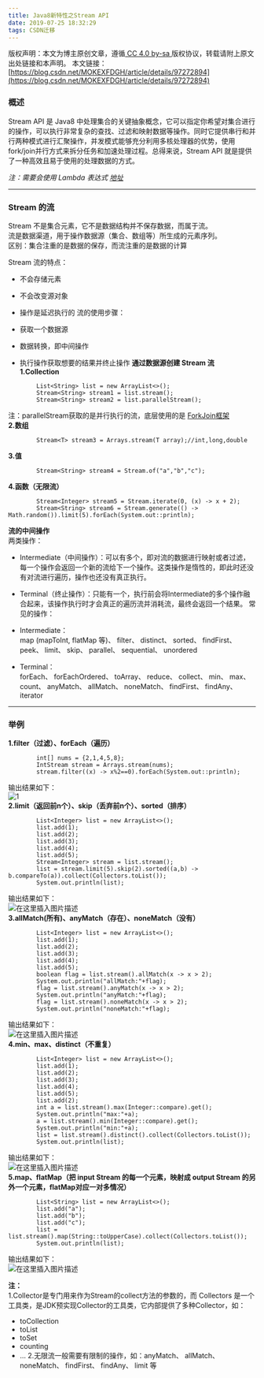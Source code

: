 ```yaml
---
title: Java8新特性之Stream API
date: 2019-07-25 18:32:29
tags: CSDN迁移
---
```

 [ ](http://creativecommons.org/licenses/by-sa/4.0/) 版权声明：本文为博主原创文章，遵循[ CC 4.0 by-sa ](http://creativecommons.org/licenses/by-sa/4.0/)版权协议，转载请附上原文出处链接和本声明。  本文链接：[https://blog.csdn.net/MOKEXFDGH/article/details/97272894](https://blog.csdn.net/MOKEXFDGH/article/details/97272894)   
    
  ### []()概述

 Stream API 是 Java8 中处理集合的关键抽象概念，它可以指定你希望对集合进行的操作，可以执行非常复杂的查找、过滤和映射数据等操作。同时它提供串行和并行两种模式进行汇聚操作，并发模式能够充分利用多核处理器的优势，使用fork/join并行方式来拆分任务和加速处理过程。总得来说，Stream API 就是提供了一种高效且易于使用的处理数据的方式。

 _注：需要会使用 Lambda 表达式 [地址](https://blog.csdn.net/MOKEXFDGH/article/details/97176111)_

 
--------
 
### []()Stream 的流

 Stream 不是集合元素，它不是数据结构并不保存数据，而属于流。  
 流是数据渠道，用于操作数据源（集合、数组等）所生成的元素序列。  
 区别：集合注重的是数据的保存，而流注重的是数据的计算

 Stream 流的特点：

  
  * 不会存储元素 
  * 不会改变源对象 
  * 操作是延迟执行的  流的使用步骤：

  
  * 获取一个数据源 
  * 数据转换，即中间操作 
  * 执行操作获取想要的结果并终止操作  **通过数据源创建 Stream 流**  
 **1.Collection**

 
```
		List<String> list = new ArrayList<>();
		Stream<String> stream1 = list.stream();
		Stream<String> stream2 = list.parallelStream();

```
 注：parallelStream获取的是并行执行的流，底层使用的是 [ForkJoin框架](https://blog.csdn.net/MOKEXFDGH/article/details/89423910#_331)  
 **2.数组**

 
```
		Stream<T> stream3 = Arrays.stream(T array);//int,long,double

```
 **3.值**

 
```
		Stream<String> stream4 = Stream.of("a","b","c");

```
 **4.函数（无限流）**

 
```
		Stream<Integer> stream5 = Stream.iterate(0, (x) -> x + 2);
		Stream<String> stream6 = Stream.generate(() -> Math.random()).limit(5).forEach(System.out::println);

```
 **流的中间操作**  
 两类操作：

  
  * Intermediate（中间操作）：可以有多个，即对流的数据进行映射或者过滤，每一个操作会返回一个新的流给下一个操作。这类操作是惰性的，即此时还没有对流进行遍历，操作也还没有真正执行。 
  * Terminal（终止操作）：只能有一个，执行前会将Intermediate的多个操作融合起来，该操作执行时才会真正的遍历流并消耗流，最终会返回一个结果。  常见的操作：

  
  * Intermediate：  
     map (mapToInt, flatMap 等)、 filter、 distinct、 sorted、 findFirst、 peek、 limit、 skip、 parallel、 sequential、 unordered 
  * Terminal：  
     forEach、 forEachOrdered、 toArray、 reduce、 collect、 min、 max、 count、 anyMatch、 allMatch、 noneMatch、 findFirst、 findAny、 iterator  
--------
 
### []()举例

 **1.filter（过滤）、forEach（遍历）**

 
```
		int[] nums = {2,1,4,5,8};
		IntStream stream = Arrays.stream(nums);
		stream.filter((x) -> x%2==0).forEach(System.out::println);

```
 输出结果如下：  
 ![1](https://img-blog.csdnimg.cn/20190725172258819.png)  
 **2.limit（返回前n个）、skip（丢弃前n个）、sorted（排序）**

 
```
		List<Integer> list = new ArrayList<>();
		list.add(1);
		list.add(2);
		list.add(3);
		list.add(4);
		list.add(5);
		Stream<Integer> stream = list.stream();
		list = stream.limit(5).skip(2).sorted((a,b) -> b.compareTo(a)).collect(Collectors.toList());
		System.out.println(list);

```
 输出结果如下：  
 ![在这里插入图片描述](https://img-blog.csdnimg.cn/20190725174034217.png)  
 **3.allMatch(所有)、anyMatch（存在）、noneMatch（没有）**

 
```
		List<Integer> list = new ArrayList<>();
		list.add(1);
		list.add(2);
		list.add(3);
		list.add(4);
		list.add(5);
		boolean flag = list.stream().allMatch(x -> x > 2);
		System.out.println("allMatch:"+flag);
		flag = list.stream().anyMatch(x -> x > 2);
		System.out.println("anyMatch:"+flag);
		flag = list.stream().noneMatch(x -> x > 2);
		System.out.println("noneMatch:"+flag);

```
 输出结果如下：  
 ![在这里插入图片描述](https://img-blog.csdnimg.cn/20190725175038502.png)  
 **4.min、max、distinct（不重复）**

 
```
		List<Integer> list = new ArrayList<>();
		list.add(1);
		list.add(2);
		list.add(3);
		list.add(4);
		list.add(5);
		list.add(2);
		int a = list.stream().max(Integer::compare).get();
		System.out.println("max:"+a);
		a = list.stream().min(Integer::compare).get();
		System.out.println("min:"+a);
		list = list.stream().distinct().collect(Collectors.toList());
		System.out.println(list);

```
 输出结果如下：  
 ![在这里插入图片描述](https://img-blog.csdnimg.cn/2019072518015574.png)  
 **5.map、flatMap（把 input Stream 的每一个元素，映射成 output Stream 的另外一个元素，flatMap对应一对多情况）**

 
```
		List<String> list = new ArrayList<>();
		list.add("a");
		list.add("b");
		list.add("c");
		list = list.stream().map(String::toUpperCase).collect(Collectors.toList());
		System.out.println(list);

```
 输出结果如下：  
 ![在这里插入图片描述](https://img-blog.csdnimg.cn/20190725181023318.png)

 **注：**  
 1.Collector是专门用来作为Stream的collect方法的参数的，而 Collectors 是一个工具类，是JDK预实现Collector的工具类，它内部提供了多种Collector，如：

  
  * toCollection 
  * toList 
  * toSet 
  * counting 
  * …  2.无限流一般需要有限制的操作，如：anyMatch、 allMatch、 noneMatch、 findFirst、 findAny、 limit 等

   
  